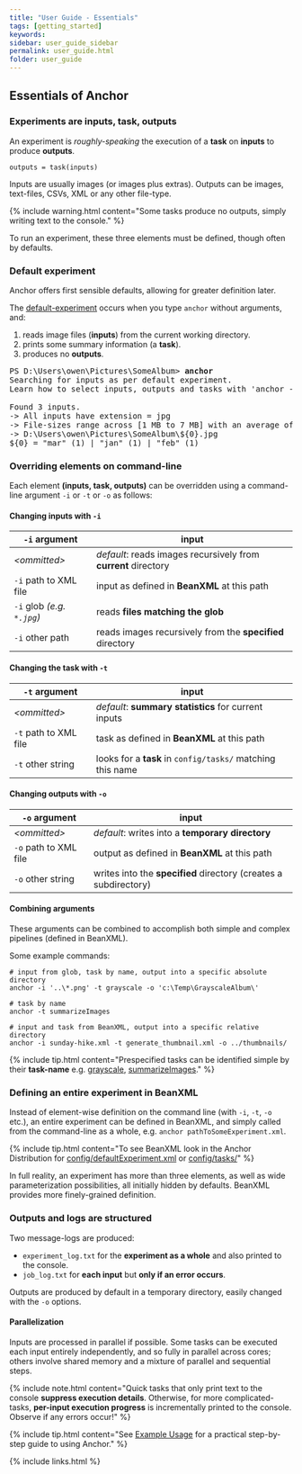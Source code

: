 ```yaml
---
title: "User Guide - Essentials"
tags: [getting_started]
keywords:
sidebar: user_guide_sidebar
permalink: user_guide.html
folder: user_guide
---
```


## Essentials of Anchor

### Experiments are inputs, task, outputs

An experiment is *roughly-speaking* the execution of a **task** on **inputs** to produce **outputs**.

```
outputs = task(inputs)
```

Inputs are usually images (or images plus extras). Outputs can be images, text-files, CSVs, XML or any other file-type.

{% include warning.html content="Some tasks produce no outputs, simply writing text to the console." %}

To run an experiment, these three elements must be defined, though often by defaults.

### Default experiment

Anchor offers first sensible defaults, allowing for greater definition later.

The [default-experiment](https://github.com/anchoranalysis/anchor-assembly/blob/master/anchor-assembly/src/main/resources/config/defaultExperiment.xml) occurs when you type `anchor` without arguments, and:
1. reads image files (**inputs**) from the current working directory.
2. prints some summary information (a **task**).
3. produces no **outputs**.

<pre class="commandLine">
PS D:\Users\owen\Pictures\SomeAlbum> <b>anchor</b>
Searching for inputs as per default experiment.
Learn how to select inputs, outputs and tasks with 'anchor -h'.

Found 3 inputs.
-> All inputs have extension = jpg
-> File-sizes range across [1 MB to 7 MB] with an average of 4 MB.
-> D:\Users\owen\Pictures\SomeAlbum\${0}.jpg
${0} = "mar" (1) | "jan" (1) | "feb" (1)
</pre>

### Overriding elements on command-line

Each element **(inputs, task, outputs)** can be overridden using a command-line argument `-i` or `-t` or `-o` as follows:

#### Changing inputs with `-i`

|`-i` argument| input |
|--------|------|
| *&lt;ommitted&gt;* | *default*: reads images recursively from **current** directory |
| `-i` path to XML file | input as defined in **BeanXML** at this path |
| `-i` glob  *(e.g. `*.jpg`)* | reads **files matching the glob** |
| `-i` other path | reads images recursively from the **specified** directory  |

#### Changing the task with `-t`

|`-t` argument| input |
|--------|------|
| *&lt;ommitted&gt;* | *default*: **summary statistics** for current inputs |
| `-t` path to XML file | task as defined in **BeanXML** at this path |
| `-t` other string | looks for a **task** in `config/tasks/` matching this name  |

#### Changing outputs with `-o`

|`-o` argument| input |
|--------|------|
| *&lt;ommitted&gt;* | *default*: writes into a **temporary directory** |
| `-o` path to XML file | output as defined in **BeanXML** at this path |
| `-o` other string | writes into the **specified** directory (creates a subdirectory)  |

#### Combining arguments

These arguments can be combined to accomplish both simple and complex pipelines (defined in BeanXML).

Some example commands:

```shell
# input from glob, task by name, output into a specific absolute directory
anchor -i '..\*.png' -t grayscale -o 'c:\Temp\GrayscaleAlbum\'

# task by name
anchor -t summarizeImages

# input and task from BeanXML, output into a specific relative directory
anchor -i sunday-hike.xml -t generate_thumbnail.xml -o ../thumbnails/
```

{% include tip.html content="Prespecified tasks can be identified simple by their **task-name** e.g. [grayscale](https://github.com/anchoranalysis/anchor-assembly/tree/master/anchor-assembly/src/main/resources/config/tasks/grayscale.xml), [summarizeImages](https://github.com/anchoranalysis/anchor-assembly/tree/master/anchor-assembly/src/main/resources/config/tasks/summarizeImages.xml)." %}

### Defining an entire experiment in BeanXML

Instead of element-wise definition on the command line (with `-i`, `-t`, `-o` etc.), an entire experiment can be defined in BeanXML, and simply called from the command-line as a whole, e.g. `anchor pathToSomeExperiment.xml`.

{% include tip.html content="To see BeanXML look in the Anchor Distribution for [config/defaultExperiment.xml](https://github.com/anchoranalysis/anchor-assembly/blob/master/anchor-assembly/src/main/resources/config/defaultExperiment.xml) or [config/tasks/](https://github.com/anchoranalysis/anchor-assembly/tree/master/anchor-assembly/src/main/resources/config/tasks)" %}

In full reality, an experiment has more than three elements, as well as wide parameterization possibilities, all initially hidden by defaults. BeanXML provides more finely-grained definition.


### Outputs and logs are structured

Two message-logs are produced:
- `experiment_log.txt` for the **experiment as a whole** and also printed to the console.
- `job_log.txt` for **each input** but **only if an error occurs**.

Outputs are produced by default in a temporary directory, easily changed with the `-o` options.

#### Parallelization

Inputs are processed in parallel if possible. Some tasks can be executed each input entirely independently, and so fully in parallel across cores; others involve shared memory and a mixture of parallel and sequential steps.

{% include note.html content="Quick tasks that only print text to the console **suppress execution details**. Otherwise, for more complicated-tasks, **per-input execution progress** is incrementally printed to the console. Observe if any errors occur!" %}

{% include tip.html content="See [Example Usage](/user_guide_examples.html) for a practical step-by-step guide to using Anchor." %}

{% include links.html %}
